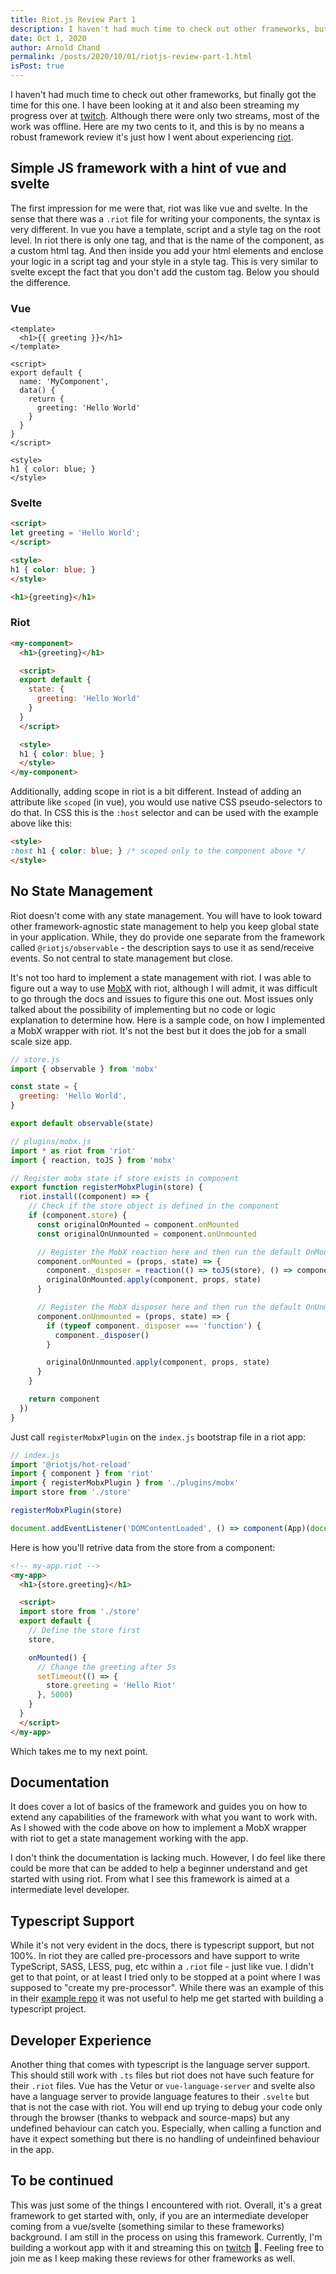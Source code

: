 ```yaml
---
title: Riot.js Review Part 1
description: I haven't had much time to check out other frameworks, but finally got the time for this one
date: Oct 1, 2020
author: Arnold Chand
permalink: /posts/2020/10/01/riotjs-review-part-1.html
isPost: true
---
```


<PostHeader />

I haven't had much time to check out other frameworks, but finally got the time for this one. I have been looking at it
and also been streaming my progress over at [twitch][twitch]. Although there were only two streams, most of the work
was offline. Here are my two cents to it, and this is by no means a robust framework review it's just how I went about
experiencing [riot][riot].

## Simple JS framework with a hint of vue and svelte
The first impression for me were that, riot was like vue and svelte. In the sense that there was a `.riot` file for
writing your components, the syntax is very different. In vue you have a template, script and a style tag on the root
level. In riot there is only one tag, and that is the name of the component, as a custom html tag. And then inside you
add your html elements and enclose your logic in a script tag and your style in a style tag. This is very similar to
svelte except the fact that you don't add the custom tag. Below you should the difference.

### Vue
```vue
<template>
  <h1>{{ greeting }}</h1>
</template>

<script>
export default {
  name: 'MyComponent',
  data() {
    return {
      greeting: 'Hello World'
    }
  }
}
</script>

<style>
h1 { color: blue; }
</style>
```

### Svelte
```html
<script>
let greeting = 'Hello World';
</script>

<style>
h1 { color: blue; }
</style>

<h1>{greeting}</h1>
```

### Riot
```html
<my-component>
  <h1>{greeting}</h1>

  <script>
  export default {
    state: {
      greeting: 'Hello World'
    }
  }
  </script>

  <style>
  h1 { color: blue; }
  </style>
</my-component>
```

Additionally, adding scope in riot is a bit different. Instead of adding an attribute like `scoped` (in vue), you would
use native CSS pseudo-selectors to do that. In CSS this is the `:host` selector and can be used with the example above
like this:

```html
<style>
:host h1 { color: blue; } /* scoped only to the component above */
</style>
```

## No State Management
Riot doesn't come with any state management. You will have to look toward other framework-agnostic state management to
help you keep global state in your application. While, they do provide one separate from the framework called
`@riotjs/observable` - the description says to use it as send/receive events. So not central to state management but
close.

It's not too hard to implement a state management with riot. I was able to figure out a way to use [MobX][mobx] with
riot, although I will admit, it was difficult to go through the docs and issues to figure this one out. Most issues only
talked about the possibility of implementing but no code or logic explanation to determine how. Here is a sample code,
on how I implemented a MobX wrapper with riot. It's not the best but it does the job for a small scale size app.

```js
// store.js
import { observable } from 'mobx'

const state = {
  greeting: 'Hello World',
}

export default observable(state)
```

```js
// plugins/mobx.js
import * as riot from 'riot'
import { reaction, toJS } from 'mobx'

// Register mobx state if store exists in component
export function registerMobxPlugin(store) {
  riot.install((component) => {
    // Check if the store object is defined in the component
    if (component.store) {
      const originalOnMounted = component.onMounted
      const originalOnUnmounted = component.onUnmounted

      // Register the MobX reaction here and then run the default OnMounted lifecycle
      component.onMounted = (props, state) => {
        component._disposer = reaction(() => toJS(store), () => component.update())
        originalOnMounted.apply(component, props, state)
      }

      // Register the MobX disposer here and then run the default OnUnmounted lifecycle
      component.onUnmounted = (props, state) => {
        if (typeof component._disposer === 'function') {
          component._disposer()
        }

        originalOnUnmounted.apply(component, props, state)
      }
    }

    return component
  })
}
```

Just call `registerMobxPlugin` on the `index.js` bootstrap file in a riot app:

```js
// index.js
import '@riotjs/hot-reload'
import { component } from 'riot'
import { registerMobxPlugin } from './plugins/mobx'
import store from './store'

registerMobxPlugin(store)

document.addEventListener('DOMContentLoaded', () => component(App)(document.getElementById('app')))
```

Here is how you'll retrive data from the store from a component:

```html
<!-- my-app.riot -->
<my-app>
  <h1>{store.greeting}</h1>

  <script>
  import store from './store'
  export default {
    // Define the store first
    store,

    onMounted() {
      // Change the greeting after 5s
      setTimeout(() => {
        store.greeting = 'Hello Riot'
      }, 5000)
    }
  }
  </script>
</my-app>
```

Which takes me to my next point.

## Documentation
It does cover a lot of basics of the framework and guides you on how to extend any capabilities of the framework with
what you want to work with. As I showed with the code above on how to implement a MobX wrapper with riot to get a state
management working with the app.

I don't think the documentation is lacking much. However, I do feel like there could be more that can be added to help
a beginner understand and get started with using riot. From what I see this framework is aimed at a intermediate level
developer.

## Typescript Support
While it's not very evident in the docs, there is typescript support, but not 100%. In riot they are called
pre-processors and have support to write TypeScript, SASS, LESS, pug, etc within a `.riot` file - just like vue.
I didn't get to that point, or at least I tried only to be stopped at a point where I was supposed to "create my
pre-processor". While there was an example of this in their [example repo][riot-example] it was not useful to help me
get started with building a typescript project.

## Developer Experience
Another thing that comes with typescript is the language server support. This should still work with `.ts` files but
riot does not have such feature for their `.riot` files. Vue has the Vetur or `vue-language-server` and svelte also
have a language server to provide language features to their `.svelte` but that is not the case with riot. You will end
up trying to debug your code only through the browser (thanks to webpack and source-maps) but any undefined behaviour
can catch you. Especially, when calling a function and have it expect something but there is no handling of undeinfined
behaviour in the app.

## To be continued
This was just some of the things I encountered with riot. Overall, it's a great framework to get started with, only, if
you are an intermediate developer coming from a vue/svelte (something similar to these frameworks) background. I am
still in the process on using this framework. Currently, I'm building a workout app with it and streaming this on
[twitch][twitch] 🙂. Feeling free to join me as I keep making these reviews for other frameworks as well.

[twitch]: https://twitch.tv/creativenull
[riot]: https://riot.js.org
[mobx]: https://mobx.js.org
[riot-example]: https://github.com/riot/examples
